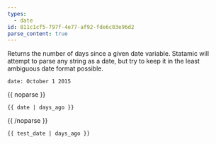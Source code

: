 ```yaml
---
types:
  - date
id: 811c1cf5-797f-4e77-af92-fde6c03e96d2
parse_content: true
---
```

Returns the number of days since a given date variable. Statamic will attempt to parse any string as a date, but try to keep it in the least ambiguous date format possible.

```.language-yaml
date: October 1 2015
```

{{ noparse }}
```
{{ date | days_ago }}
```
{{ /noparse }}

```.language-output
{{ test_date | days_ago }}
```
